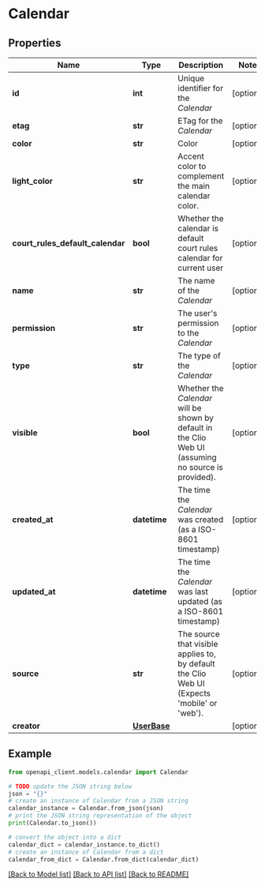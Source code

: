 # Calendar


## Properties

Name | Type | Description | Notes
------------ | ------------- | ------------- | -------------
**id** | **int** | Unique identifier for the *Calendar* | [optional] 
**etag** | **str** | ETag for the *Calendar* | [optional] 
**color** | **str** | Color | [optional] 
**light_color** | **str** | Accent color to complement the main calendar color. | [optional] 
**court_rules_default_calendar** | **bool** | Whether the calendar is default court rules calendar for current user | [optional] 
**name** | **str** | The name of the *Calendar* | [optional] 
**permission** | **str** | The user&#39;s permission to the *Calendar* | [optional] 
**type** | **str** | The type of the *Calendar* | [optional] 
**visible** | **bool** | Whether the *Calendar* will be shown by default in the Clio Web UI (assuming no source is provided). | [optional] 
**created_at** | **datetime** | The time the *Calendar* was created (as a ISO-8601 timestamp) | [optional] 
**updated_at** | **datetime** | The time the *Calendar* was last updated (as a ISO-8601 timestamp) | [optional] 
**source** | **str** | The source that visible applies to, by default the Clio Web UI (Expects &#39;mobile&#39; or &#39;web&#39;). | [optional] 
**creator** | [**UserBase**](UserBase.md) |  | [optional] 

## Example

```python
from openapi_client.models.calendar import Calendar

# TODO update the JSON string below
json = "{}"
# create an instance of Calendar from a JSON string
calendar_instance = Calendar.from_json(json)
# print the JSON string representation of the object
print(Calendar.to_json())

# convert the object into a dict
calendar_dict = calendar_instance.to_dict()
# create an instance of Calendar from a dict
calendar_from_dict = Calendar.from_dict(calendar_dict)
```
[[Back to Model list]](../README.md#documentation-for-models) [[Back to API list]](../README.md#documentation-for-api-endpoints) [[Back to README]](../README.md)


